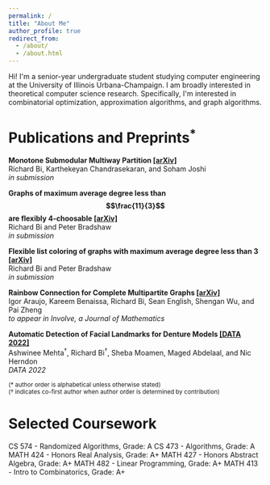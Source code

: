 ```yaml
---
permalink: /
title: "About Me"
author_profile: true
redirect_from: 
  - /about/
  - /about.html
---
```


Hi! I'm a senior-year undergraduate student studying computer engineering at the University of Illinois Urbana-Champaign. I am broadly interested in theoretical computer science research. Specifically, I'm interested in combinatorial optimization, approximation algorithms, and graph algorithms. 

# Publications and Preprints<sup>\*</sup>
**Monotone Submodular Multiway Partition [\[arXiv\]](https://arxiv.org/abs/2411.05255)**<br>
Richard Bi, Karthekeyan Chandrasekaran, and Soham Joshi<br>
*in submission*

**Graphs of maximum average degree less than $$\frac{11}{3}$$ are flexibly 4-choosable [\[arXiv\]](https://arxiv.org/abs/2408.08393)**<br>
Richard Bi and Peter Bradshaw<br>
*in submission*

**Flexible list coloring of graphs with maximum average degree less than 3 [\[arXiv\]](https://arxiv.org/abs/2310.02979)**<br>
Richard Bi and Peter Bradshaw<br>
*in submission*

**Rainbow Connection for Complete Multipartite Graphs [\[arXiv\]](https://arxiv.org/abs/2210.12291)**<br>
Igor Araujo, Kareem Benaissa, Richard Bi, Sean English, Shengan Wu, and Pai Zheng<br>
*to appear in Involve, a Journal of Mathematics*

**Automatic Detection of Facial Landmarks for Denture Models [\[DATA 2022\]](https://doi.org/10.1007/978-3-031-37890-4_6)**<br>
Ashwinee Mehta<sup>&#8224;</sup>, Richard Bi<sup>&#8224;</sup>, Sheba Moamen, Maged Abdelaal, and Nic Herndon<br>
*DATA 2022*

<sub>(\* author order is alphabetical unless otherwise stated)</sub><br>
<sub>(&#8224; indicates co-first author when author order is determined by contribution)</sub>

# Selected Coursework
CS 574 - Randomized Algorithms, Grade: A
CS 473 - Algorithms, Grade: A
MATH 424 - Honors Real Analysis, Grade: A+
MATH 427 - Honors Abstract Algebra, Grade: A+
MATH 482 - Linear Programming, Grade: A+
MATH 413 - Intro to Combinatorics, Grade: A+
